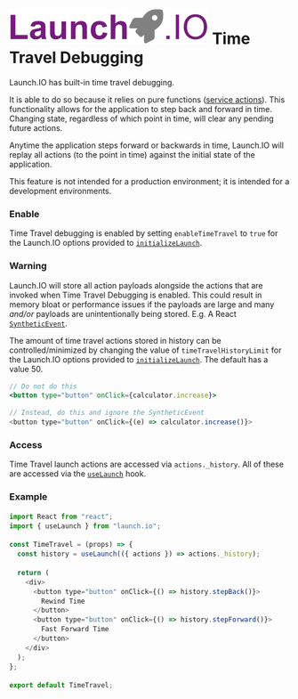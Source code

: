 # ![Launch.IO Logo](../../logo/logo-small.png) Time Travel Debugging

Launch.IO has built-in time travel debugging.

It is able to do so because it relies on pure functions ([service actions](./service.md)). This functionality allows for the application to step back and forward in time. Changing state, regardless of which point in time, will clear any pending future actions.

Anytime the application steps forward or backwards in time, Launch.IO will replay all actions (to the point in time) against the initial state of the application.

This feature is not intended for a production environment; it is intended for a development environments.

### Enable

Time Travel debugging is enabled by setting `enableTimeTravel` to `true` for the Launch.IO options provided to [`initializeLaunch`](./initializeLaunch.md).

### Warning

Launch.IO will store all action payloads alongside the actions that are invoked when Time Travel Debugging is enabled. This could result in memory bloat or performance issues if the payloads are large and many _and/or_ payloads are unintentionally being stored. E.g. A React [`SyntheticEvent`](https://reactjs.org/docs/events.html).

The amount of time travel actions stored in history can be controlled/minimized by changing the value of `timeTravelHistoryLimit` for the Launch.IO options provided to [`initializeLaunch`](./initializeLaunch.md). The default has a value 50.

```jsx
// Do not do this
<button type="button" onClick={calculator.increase}>
```

```javascript
// Instead, do this and ignore the SyntheticEvent
<button type="button" onClick={(e) => calculator.increase()}>
```

### Access

Time Travel launch actions are accessed via `actions._history`. All of these are accessed via the [`useLaunch`](./useLaunch.md) hook.

### Example

```javascript
import React from "react";
import { useLaunch } from "launch.io";

const TimeTravel = (props) => {
  const history = useLaunch(({ actions }) => actions._history);

  return (
    <div>
      <button type="button" onClick={() => history.stepBack()}>
        Rewind Time
      </button>
      <button type="button" onClick={() => history.stepForward()}>
        Fast Forward Time
      </button>
    </div>
  );
};

export default TimeTravel;
```
